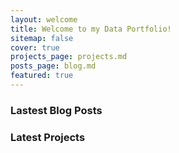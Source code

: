 ```yaml
---
layout: welcome
title: Welcome to my Data Portfolio!
sitemap: false
cover: true
projects_page: projects.md
posts_page: blog.md
featured: true
---
```

### Lastest Blog Posts
<!--posts-->

### Latest Projects
<!--projects-->




